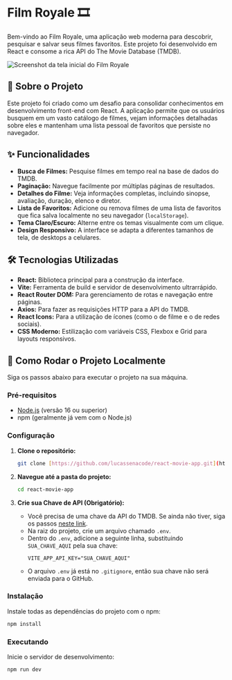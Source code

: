 # Film Royale 🎞️

Bem-vindo ao Film Royale, uma aplicação web moderna para descobrir, pesquisar e salvar seus filmes favoritos. Este projeto foi desenvolvido em React e consome a rica API do The Movie Database (TMDB).

![Screenshot da tela inicial do Film Royale](https://github.com/lucassenacode/react-movie-app/tree/main/img) 


## 📜 Sobre o Projeto

Este projeto foi criado como um desafio para consolidar conhecimentos em desenvolvimento front-end com React. A aplicação permite que os usuários busquem em um vasto catálogo de filmes, vejam informações detalhadas sobre eles e mantenham uma lista pessoal de favoritos que persiste no navegador.

## ✨ Funcionalidades

* **Busca de Filmes:** Pesquise filmes em tempo real na base de dados do TMDB.
* **Paginação:** Navegue facilmente por múltiplas páginas de resultados.
* **Detalhes do Filme:** Veja informações completas, incluindo sinopse, avaliação, duração, elenco e diretor.
* **Lista de Favoritos:** Adicione ou remova filmes de uma lista de favoritos que fica salva localmente no seu navegador (`localStorage`).
* **Tema Claro/Escuro:** Alterne entre os temas visualmente com um clique.
* **Design Responsivo:** A interface se adapta a diferentes tamanhos de tela, de desktops a celulares.

## 🛠️ Tecnologias Utilizadas

* **React:** Biblioteca principal para a construção da interface.
* **Vite:** Ferramenta de build e servidor de desenvolvimento ultrarrápido.
* **React Router DOM:** Para gerenciamento de rotas e navegação entre páginas.
* **Axios:** Para fazer as requisições HTTP para a API do TMDB.
* **React Icons:** Para a utilização de ícones (como o de filme e o de redes sociais).
* **CSS Moderno:** Estilização com variáveis CSS, Flexbox e Grid para layouts responsivos.

## 🚀 Como Rodar o Projeto Localmente

Siga os passos abaixo para executar o projeto na sua máquina.

### Pré-requisitos

* [Node.js](https://nodejs.org/) (versão 16 ou superior)
* npm (geralmente já vem com o Node.js)

### Configuração

1.  **Clone o repositório:**
    ```bash
    git clone [https://github.com/lucassenacode/react-movie-app.git](https://github.com/lucassenacode/react-movie-app.git)
    ```

2.  **Navegue até a pasta do projeto:**
    ```bash
    cd react-movie-app
    ```

3.  **Crie sua Chave de API (Obrigatório):**
    * Você precisa de uma chave da API do TMDB. Se ainda não tiver, siga os passos [neste link](https://developer.themoviedb.org/docs/getting-started).
    * Na raiz do projeto, crie um arquivo chamado `.env`.
    * Dentro do `.env`, adicione a seguinte linha, substituindo `SUA_CHAVE_AQUI` pela sua chave:
        ```
        VITE_APP_API_KEY="SUA_CHAVE_AQUI"
        ```
    * O arquivo `.env` já está no `.gitignore`, então sua chave não será enviada para o GitHub.

### Instalação

Instale todas as dependências do projeto com o npm:
```bash
npm install
```

### Executando
Inicie o servidor de desenvolvimento:
```bash
npm run dev
```